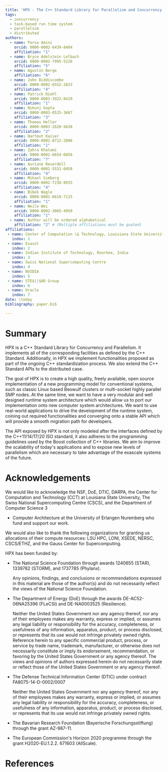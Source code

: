 ```yaml
---
title: 'HPX - The C++ Standard Library for Parallelism and Concurrency'
tags:
  - concurrency
  - task-based run time system
  - parallelsim
  - distributed  
authors:
  - name: Parsa Amini
    orcid: 0000-0002-6439-8404
    affiliation: "1"
  - name: Bryce Adelstein Lelbach
    orcid: 0000-0002-7995-5226
    affiliation: "5"
  - name: Agustín Berge
    affiliation: "6"
  - name: John Biddiscombe
    orcid: 0000-0002-6552-2833
    affiliation: "4"
  - name: Patrick Diehl
    orcid: 0000-0003-3922-8419
    affiliation: "1"
  - name: Nikunj Gupta
    orcid: 0000-0003-0525-3667
    affiliation: "3"
  - name: Thomas Heller
    orcid: 0000-0003-2620-9438
    affiliation: "2"
  - name: Hartmut Kaiser
    orcid: 0000-0002-8712-2806
    affiliation: "1"
  - name: Zahra Khatami
    orcid: 0000-0001-6654-6856
    affiliation: "7"
  - name: Auriane Reverdell
    orcid: 0000-0002-5531-0458
    affiliation: "4"
  - name: Mikael Simberg
    orcid: 0000-0002-7238-8935
    affiliation: "4"
  - name: Bibek Wagle
    orcid: 0000-0001-6619-7115
    affiliation: "1"
  - name: Weile Wei
    orcid: 0000-0002-3065-4959
    affiliation: "1"
  - name: Author will be ordered alphabetical 
    affiliation: "2" # (Multiple affiliations must be quoted)
affiliations:
 - name: Center of Computation \& Technology, Louisiana State University 
   index: 1
 - name: Exasol
   index: 2
 - name: Indian Institute of Technology, Roorkee, India
   index: 3
 - name: Swiss National Supercomputing Centre
   index: 4
 - name: NVIDIA
   index: 5
 - name: STE$||$AR Group
   index: 6
 - name: Oracle
   index: 7
date: \today
bibliography: paper.bib

---
```


# Summary

HPX is a C++ Standard Library for Concurrency and Parallelism. It implements all of the corresponding facilities as defined by the C++ Standard. Additionally, in HPX we implement functionalities proposed as part of the ongoing C++ standardization process. We also extend the C++ Standard APIs to the distributed case.

The goal of HPX is to create a high quality, freely available, open source implementation of a new programming model for conventional systems, such as classic Linux based Beowulf clusters or multi-socket highly parallel SMP nodes. At the same time, we want to have a very modular and well designed runtime system architecture which would allow us to port our implementation onto new computer system architectures. We want to use real-world applications to drive the development of the runtime system, coining out required functionalities and converging onto a stable API which will provide a smooth migration path for developers.

The API exposed by HPX is not only modeled after the interfaces defined by the C++11/14/17/20 ISO standard, it also adheres to the programming guidelines used by the Boost collection of C++ libraries. We aim to improve the scalability of today's applications and to expose new levels of parallelism which are necessary to take advantage of the exascale systems of the future.


# Acknowledgements

We would like to acknowledge the NSF, DoE, DTIC, DARPA, the Center for
Computation and Technology (CCT) at Louisiana State University, The Swiss 
National Supercomputing Centre (CSCS), and the Department of Computer Science 3 
- Computer Architecture at the University of Erlangen Nuremberg who fund and 
support our work.

We would also like to thank the following organizations for granting us
allocations of their compute resources: LSU HPC, LONI, XSEDE, NERSC, CSCS/ETHZ,
and the Gauss Center for Supercomputing.

HPX has been funded by:

- The National Science Foundation through awards 1240655 (STAR), 1339782
  (STORM), and 1737785 (Phylanx).

  Any opinions, findings, and conclusions or recommendations expressed in this
  material are those of the author(s) and do not necessarily reflect the views
  of the National Science Foundation.

- The Department of Energy (DoE) through the awards DE-AC52-06NA25396 (FLeCSI)
  and DE-NA0003525 (Resilience).

  Neither the United States Government nor any agency thereof, nor any of their
  employees makes any warranty, express or implied, or assumes any legal
  liability or responsibility for the accuracy, completeness, or usefulness of
  any information, apparatus, product, or process disclosed, or represents that
  its use would not infringe privately owned rights. Reference herein to any
  specific commercial product, process, or service by trade name, trademark,
  manufacturer, or otherwise does not necessarily constitute or imply its
  endorsement, recommendation, or favoring by the United States Government or
  any agency thereof. The views and opinions of authors expressed herein do not
  necessarily state or reflect those of the United States Government or any
  agency thereof.

- The Defense Technical Information Center (DTIC) under contract
  FA8075-14-D-0002/0007

  Neither the United States Government nor any agency thereof, nor any of their
  employees makes any warranty, express or implied, or assumes any legal
  liability or responsibility for the accuracy, completeness, or usefulness of
  any information, apparatus, product, or process disclosed, or represents that
  its use would not infringe privately owned rights.

- The Bavarian Research Foundation (Bayerische Forschungsstiftung) through the
  grant AZ-987-11.

- The European Commission's Horizon 2020 programme through the grant
  H2020-EU.1.2.2. 671603 (AllScale).

# References
